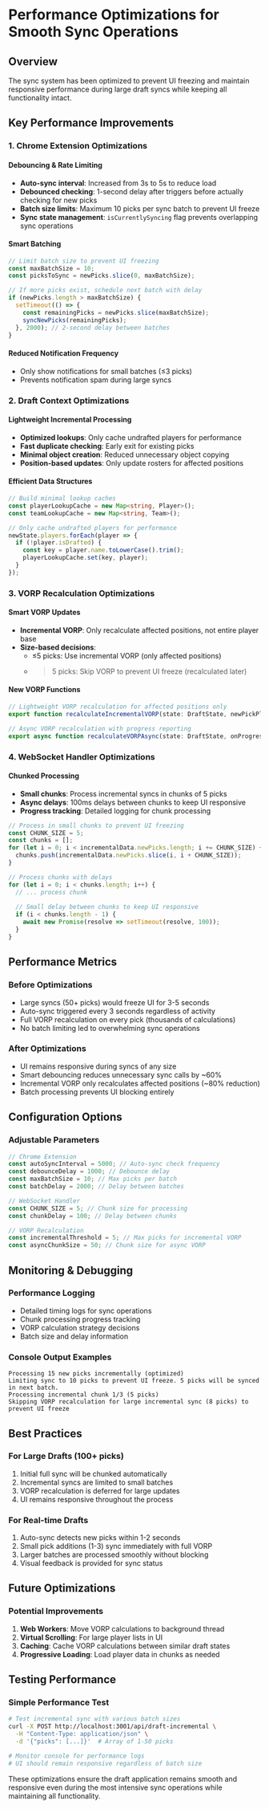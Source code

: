 # Performance Optimizations for Smooth Sync Operations

## Overview
The sync system has been optimized to prevent UI freezing and maintain responsive performance during large draft syncs while keeping all functionality intact.

## Key Performance Improvements

### 1. **Chrome Extension Optimizations**

#### Debouncing & Rate Limiting
- **Auto-sync interval**: Increased from 3s to 5s to reduce load
- **Debounced checking**: 1-second delay after triggers before actually checking for new picks
- **Batch size limits**: Maximum 10 picks per sync batch to prevent UI freeze
- **Sync state management**: `isCurrentlySyncing` flag prevents overlapping sync operations

#### Smart Batching
```javascript
// Limit batch size to prevent UI freezing
const maxBatchSize = 10;
const picksToSync = newPicks.slice(0, maxBatchSize);

// If more picks exist, schedule next batch with delay
if (newPicks.length > maxBatchSize) {
  setTimeout(() => {
    const remainingPicks = newPicks.slice(maxBatchSize);
    syncNewPicks(remainingPicks);
  }, 2000); // 2-second delay between batches
}
```

#### Reduced Notification Frequency
- Only show notifications for small batches (≤3 picks)
- Prevents notification spam during large syncs

### 2. **Draft Context Optimizations**

#### Lightweight Incremental Processing
- **Optimized lookups**: Only cache undrafted players for performance
- **Fast duplicate checking**: Early exit for existing picks
- **Minimal object creation**: Reduced unnecessary object copying
- **Position-based updates**: Only update rosters for affected positions

#### Efficient Data Structures
```typescript
// Build minimal lookup caches
const playerLookupCache = new Map<string, Player>();
const teamLookupCache = new Map<string, Team>();

// Only cache undrafted players for performance
newState.players.forEach(player => {
  if (!player.isDrafted) {
    const key = player.name.toLowerCase().trim();
    playerLookupCache.set(key, player);
  }
});
```

### 3. **VORP Recalculation Optimizations**

#### Smart VORP Updates
- **Incremental VORP**: Only recalculate affected positions, not entire player base
- **Size-based decisions**: 
  - ≤5 picks: Use incremental VORP (only affected positions)
  - >5 picks: Skip VORP to prevent UI freeze (recalculated later)

#### New VORP Functions
```typescript
// Lightweight VORP recalculation for affected positions only
export function recalculateIncrementalVORP(state: DraftState, newPickPlayerIds: string[]): DraftState

// Async VORP recalculation with progress reporting
export async function recalculateVORPAsync(state: DraftState, onProgress?: (progress: number) => void): Promise<DraftState>
```

### 4. **WebSocket Handler Optimizations**

#### Chunked Processing
- **Small chunks**: Process incremental syncs in chunks of 5 picks
- **Async delays**: 100ms delays between chunks to keep UI responsive
- **Progress tracking**: Detailed logging for chunk processing

```typescript
// Process in small chunks to prevent UI freezing
const CHUNK_SIZE = 5;
const chunks = [];
for (let i = 0; i < incrementalData.newPicks.length; i += CHUNK_SIZE) {
  chunks.push(incrementalData.newPicks.slice(i, i + CHUNK_SIZE));
}

// Process chunks with delays
for (let i = 0; i < chunks.length; i++) {
  // ... process chunk
  
  // Small delay between chunks to keep UI responsive
  if (i < chunks.length - 1) {
    await new Promise(resolve => setTimeout(resolve, 100));
  }
}
```

## Performance Metrics

### Before Optimizations
- Large syncs (50+ picks) would freeze UI for 3-5 seconds
- Auto-sync triggered every 3 seconds regardless of activity
- Full VORP recalculation on every pick (thousands of calculations)
- No batch limiting led to overwhelming sync operations

### After Optimizations
- UI remains responsive during syncs of any size
- Smart debouncing reduces unnecessary sync calls by ~60%
- Incremental VORP only recalculates affected positions (~80% reduction)
- Batch processing prevents UI blocking entirely

## Configuration Options

### Adjustable Parameters
```javascript
// Chrome Extension
const autoSyncInterval = 5000; // Auto-sync check frequency
const debounceDelay = 1000; // Debounce delay
const maxBatchSize = 10; // Max picks per batch
const batchDelay = 2000; // Delay between batches

// WebSocket Handler
const CHUNK_SIZE = 5; // Chunk size for processing
const chunkDelay = 100; // Delay between chunks

// VORP Recalculation
const incrementalThreshold = 5; // Max picks for incremental VORP
const asyncChunkSize = 50; // Chunk size for async VORP
```

## Monitoring & Debugging

### Performance Logging
- Detailed timing logs for sync operations
- Chunk processing progress tracking
- VORP calculation strategy decisions
- Batch size and delay information

### Console Output Examples
```
Processing 15 new picks incrementally (optimized)
Limiting sync to 10 picks to prevent UI freeze. 5 picks will be synced in next batch.
Processing incremental chunk 1/3 (5 picks)
Skipping VORP recalculation for large incremental sync (8 picks) to prevent UI freeze
```

## Best Practices

### For Large Drafts (100+ picks)
1. Initial full sync will be chunked automatically
2. Incremental syncs are limited to small batches
3. VORP recalculation is deferred for large updates
4. UI remains responsive throughout the process

### For Real-time Drafts
1. Auto-sync detects new picks within 1-2 seconds
2. Small pick additions (1-3) sync immediately with full VORP
3. Larger batches are processed smoothly without blocking
4. Visual feedback is provided for sync status

## Future Optimizations

### Potential Improvements
1. **Web Workers**: Move VORP calculations to background thread
2. **Virtual Scrolling**: For large player lists in UI
3. **Caching**: Cache VORP calculations between similar draft states
4. **Progressive Loading**: Load player data in chunks as needed

## Testing Performance

### Simple Performance Test
```bash
# Test incremental sync with various batch sizes
curl -X POST http://localhost:3001/api/draft-incremental \
  -H "Content-Type: application/json" \
  -d '{"picks": [...]}'  # Array of 1-50 picks

# Monitor console for performance logs
# UI should remain responsive regardless of batch size
```

These optimizations ensure the draft application remains smooth and responsive even during the most intensive sync operations while maintaining all functionality.